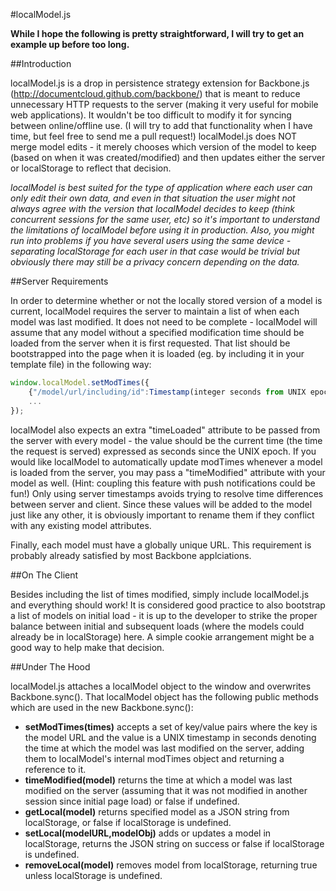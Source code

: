 #localModel.js

**While I hope the following is pretty straightforward, I will try to get an example up before too long.**

##Introduction

localModel.js is a drop in persistence strategy extension for Backbone.js (http://documentcloud.github.com/backbone/) that is meant to reduce unnecessary HTTP requests to the server (making it very useful for mobile web applications). It wouldn't be too difficult to modify it for syncing between online/offline use. (I will try to add that functionality when I have time, but feel free to send me a pull request!) localModel.js does NOT merge model edits - it merely chooses which version of the model to keep (based on when it was created/modified) and then updates either the server or localStorage to reflect that decision.

*localModel is best suited for the type of application where each user can only edit their own data, and even in that situation the user might not always agree with the version that localModel decides to keep (think concurrent sessions for the same user, etc) so it's important to understand the limitations of localModel before using it in production. Also, you might run into problems if you have several users using the same device - separating localStorage for each user in that case would be trivial but obviously there may still be a privacy concern depending on the data.*

##Server Requirements

In order to determine whether or not the locally stored version of a model is current, localModel requires the server to maintain a list of when each model was last modified. It does not need to be complete - localModel will assume that any model without a specified modification time should be loaded from the server when it is first requested. That list should be bootstrapped into the page when it is loaded (eg. by including it in your template file) in the following way:

```javascript
window.localModel.setModTimes({
	{"/model/url/including/id":Timestamp(integer seconds from UNIX epoch)},
	...
});
```

localModel also expects an extra "timeLoaded" attribute to be passed from the server with every model - the value should be the current time (the time the request is served) expressed as seconds since the UNIX epoch. If you would like localModel to automatically update modTimes whenever a model is loaded from the server, you may pass a "timeModified" attribute with your model as well. (Hint: coupling this feature with push notifications could be fun!) Only using server timestamps avoids trying to resolve time differences between server and client. Since these values will be added to the model just like any other, it is obviously important to rename them if they conflict with any existing model attributes.

Finally, each model must have a globally unique URL. This requirement is probably already satisfied by most Backbone applciations.

##On The Client

Besides including the list of times modified, simply include localModel.js and everything should work! It is considered good practice to also bootstrap a list of models on initial load - it is up to the developer to strike the proper balance between initial and subsequent loads (where the models could already be in localStorage) here. A simple cookie arrangement might be a good way to help make that decision.

##Under The Hood

localModel.js attaches a localModel object to the window and overwrites Backbone.sync(). That localModel object has the following public methods which are used in the new Backbone.sync():

- **setModTimes(times)** accepts a set of key/value pairs where the key is the model URL and the value is a UNIX timestamp in seconds denoting the time at which the model was last modified on the server, adding them to localModel's internal modTimes object and returning a reference to it.
- **timeModified(model)** returns the time at which a model was last modified on the server (assuming that it was not modified in another session since initial page load) or false if undefined.
- **getLocal(model)** returns specified model as a JSON string from localStorage, or false if localStorage is undefined.
- **setLocal(modelURL,modelObj)** adds or updates a model in localStorage, returns the JSON string on success or false if localStorage is undefined.
- **removeLocal(model)** removes model from localStorage, returning true unless localStorage is undefined.
